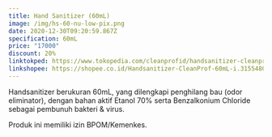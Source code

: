 ```yaml
---
title: Hand Sanitizer (60mL)
image: /img/hs-60-nu-low-pix.png
date: 2020-12-30T09:20:59.867Z
specification: 60mL
price: "17000"
discount: 20%
linktokped: https://www.tokopedia.com/cleanprofid/handsanitizer-cleanprof-60ml
linkshopee: https://shopee.co.id/Handsanitizer-CleanProf-60mL-i.315548033.4154903429
---
```

Handsanitizer berukuran 60mL, yang dilengkapi penghilang bau (odor eliminator), dengan bahan aktif Etanol 70% serta Benzalkonium Chloride sebagai pembunuh bakteri & virus. 

Produk ini memiliki izin BPOM/Kemenkes.